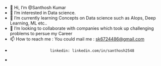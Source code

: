 - 👋 Hi, I’m @Santhosh Kumar
- 👀 I’m interested in Data science.
- 🌱 I’m currently learning Concepts on Data science such as AIops, Deep Learning, ML etc..
- 💞️ I’m looking to collaborate with companies which took up challenging problems to persue my Career
- 📫 How to reach me :  You could mail me : sk6724486@gmail.com
-                       linkedin: linkedin.com/in/santhosh2548
-                       
<!---
Jotaro-kuzo/Jotaro-kuzo is a ✨ special ✨ repository because its `README.md` (this file) appears on your GitHub profile.
You can click the Preview link to take a look at your changes.
--->
